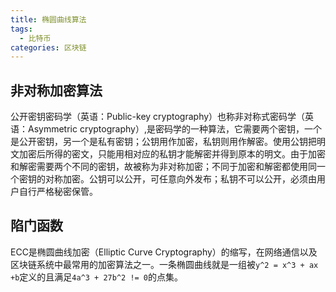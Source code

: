 ```yaml
---
title: 椭圆曲线算法
tags:
  - 比特币
categories: 区块链
---
```




## 非对称加密算法

公开密钥密码学（英语：Public-key cryptography）也称非对称式密码学（英语：Asymmetric cryptography）,是密码学的一种算法，它需要两个密钥，一个是公开密钥，另一个是私有密钥；公钥用作加密，私钥则用作解密。使用公钥把明文加密后所得的密文，只能用相对应的私钥才能解密并得到原本的明文。由于加密和解密需要两个不同的密钥，故被称为非对称加密；不同于加密和解密都使用同一个密钥的对称加密。公钥可以公开，可任意向外发布；私钥不可以公开，必须由用户自行严格秘密保管。



## 陷门函数

ECC是椭圆曲线加密（Elliptic Curve Cryptography）的缩写，在网络通信以及区块链系统中最常用的加密算法之一。一条椭圆曲线就是一组被`y^2 = x^3 + ax +b`定义的且满足`4a^3 + 27b^2 != 0`的点集。
